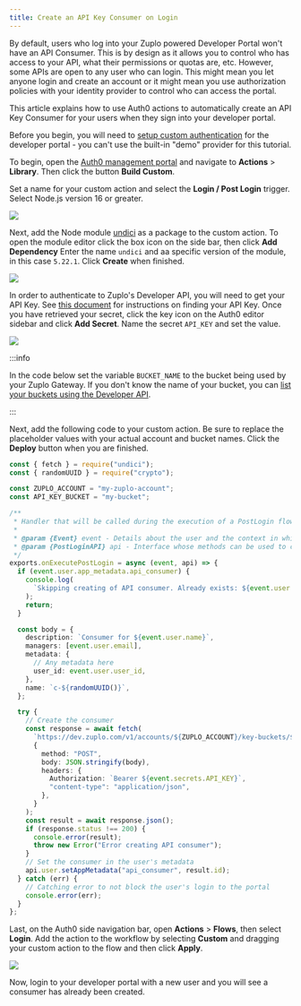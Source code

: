 ```yaml
---
title: Create an API Key Consumer on Login
---
```


By default, users who log into your Zuplo powered Developer Portal won't have an
API Consumer. This is by design as it allows you to control who has access to
your API, what their permissions or quotas are, etc. However, some APIs are open
to any user who can login. This might mean you let anyone login and create an
account or it might mean you use authorization policies with your identity
provider to control who can access the portal.

This article explains how to use Auth0 actions to automatically create an API
Key Consumer for your users when they sign into your developer portal.

Before you begin, you will need to
[setup custom authentication](./dev-portal-auth.md) for the developer portal -
you can't use the built-in "demo" provider for this tutorial.

To begin, open the [Auth0 management portal](https://manage.auth0.com) and
navigate to **Actions** > **Library**. Then click the button **Build Custom**.

Set a name for your custom action and select the **Login / Post Login** trigger.
Select Node.js version 16 or greater.

![](https://cdn.zuplo.com/assets/a46eabb3-4c22-476b-acc3-c5ab330d451e.png)

Next, add the Node module [undici](https://www.npmjs.com/package/undici) as a
package to the custom action. To open the module editor click the box icon on
the side bar, then click **Add Dependency** Enter the name `undici` and aa
specific version of the module, in this case `5.22.1`. Click **Create** when
finished.

![](https://cdn.zuplo.com/assets/0daf1916-3fac-4bed-b00d-55694236619c.png)

In order to authenticate to Zuplo's Developer API, you will need to get your API
Key. See [this document](./developer-api.md) for instructions on finding your
API Key. Once you have retrieved your secret, click the key icon on the Auth0
editor sidebar and click **Add Secret**. Name the secret `API_KEY` and set the
value.

![](https://cdn.zuplo.com/assets/2cf32602-9716-4b8d-9641-3830500e01c1.png)

:::info

In the code below set the variable `BUCKET_NAME` to the bucket being used by
your Zuplo Gateway. If you don't know the name of your bucket, you can
[list your buckets using the Developer API](https://dev.zuplo.com/docs/routes#apikeybucketsservice_list).

:::

Next, add the following code to your custom action. Be sure to replace the
placeholder values with your actual account and bucket names. Click the
**Deploy** button when you are finished.

```ts
const { fetch } = require("undici");
const { randomUUID } = require("crypto");

const ZUPLO_ACCOUNT = "my-zuplo-account";
const API_KEY_BUCKET = "my-bucket";

/**
 * Handler that will be called during the execution of a PostLogin flow.
 *
 * @param {Event} event - Details about the user and the context in which they are logging in.
 * @param {PostLoginAPI} api - Interface whose methods can be used to change the behavior of the login.
 */
exports.onExecutePostLogin = async (event, api) => {
  if (event.user.app_metadata.api_consumer) {
    console.log(
      `Skipping creating of API consumer. Already exists: ${event.user.app_metadata.api_consumer}`
    );
    return;
  }

  const body = {
    description: `Consumer for ${event.user.name}`,
    managers: [event.user.email],
    metadata: {
      // Any metadata here
      user_id: event.user.user_id,
    },
    name: `c-${randomUUID()}`,
  };

  try {
    // Create the consumer
    const response = await fetch(
      `https://dev.zuplo.com/v1/accounts/${ZUPLO_ACCOUNT}/key-buckets/${API_KEY_BUCKET}/consumers`,
      {
        method: "POST",
        body: JSON.stringify(body),
        headers: {
          Authorization: `Bearer ${event.secrets.API_KEY}`,
          "content-type": "application/json",
        },
      }
    );
    const result = await response.json();
    if (response.status !== 200) {
      console.error(result);
      throw new Error("Error creating API consumer");
    }
    // Set the consumer in the user's metadata
    api.user.setAppMetadata("api_consumer", result.id);
  } catch (err) {
    // Catching error to not block the user's login to the portal
    console.error(err);
  }
};
```

Last, on the Auth0 side navigation bar, open **Actions** > **Flows**, then
select **Login**. Add the action to the workflow by selecting **Custom** and
dragging your custom action to the flow and then click **Apply**.

![](https://cdn.zuplo.com/assets/a928c966-1636-47ad-af23-9f265e9eb590.png)

Now, login to your developer portal with a new user and you will see a consumer
has already been created.
